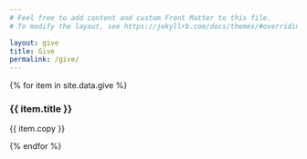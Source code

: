 ```yaml
---
# Feel free to add content and custom Front Matter to this file.
# To modify the layout, see https://jekyllrb.com/docs/themes/#overriding-theme-defaults

layout: give
title: Give
permalink: /give/
---
```


<head>
    <meta charset="UTF-8" />
    <meta name="viewport" content="width=device-width, initial-scale=1.0">
    <link rel="stylesheet" type="text/css" href="../css/readmore-styles.css" />


<body id="give-body">
    <div id="wrapper">
        <div class="right-border-box" id="right-border-box-dark">
            <div class="do-page-section" id="give-main-section">
                {% for item in site.data.give %}
                <div id="do-item">
                    <div class="main-copy">
                        <div class="do-title">
                            <h3>{{ item.title }}</h3>
                        </div>
                        <div class="do-info">
                            <p>{{ item.copy }}</p>
                        </div>
                    </div>
                </div>
                {% endfor %}
            </div>
        </div>
    </div>
</body>